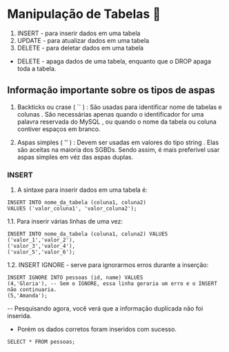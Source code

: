 # Manipulação de Tabelas 🚀

1. INSERT - para inserir dados em uma tabela
2. UPDATE - para atualizar dados em uma tabela
3. DELETE - para deletar dados em uma tabela

- DELETE - apaga dados de uma tabela, enquanto que o DROP apaga toda a tabela.

## Informação importante sobre os tipos de aspas

1. Backticks ou crase ( `` ) : São usadas para identificar nome de tabelas e colunas . São necessárias apenas quando o identificador for uma palavra reservada do MySQL , ou quando o nome da tabela ou coluna contiver espaços em branco.

2. Aspas simples ( '' ) : Devem ser usadas em valores do tipo string . Elas são aceitas na maioria dos SGBDs. Sendo assim, é mais preferível usar aspas simples em véz das aspas duplas.

### INSERT

1. A sintaxe para inserir dados em uma tabela é:

```
INSERT INTO nome_da_tabela (coluna1, coluna2)
VALUES ('valor_coluna1', 'valor_coluna2');
```

1.1. Para inserir várias linhas de uma vez:

```
INSERT INTO nome_da_tabela (coluna1, coluna2) VALUES
('valor_1','valor_2'),
('valor_3','valor_4'),
('valor_5','valor_6');
```
1.2. INSERT IGNORE - serve para ignorarmos erros durante a inserção:

```
INSERT IGNORE INTO pessoas (id, name) VALUES
(4,'Gloria'), -- Sem o IGNORE, essa linha geraria um erro e o INSERT não continuaria.
(5,'Amanda');
```
-- Pesquisando agora, você verá que a informação duplicada não foi inserida.
- Porém os dados corretos foram inseridos com sucesso.

```
SELECT * FROM pessoas;
```

